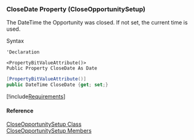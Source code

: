 ﻿### CloseDate Property (CloseOpportunitySetup)

The DateTime the Opportunity was closed. If not set, the current time is used.

Syntax

```vbnet
'Declaration

<PropertyBitValueAttribute()>
Public Property CloseDate As Date
```

```csharp
[PropertyBitValueAttribute()]
public DateTime CloseDate {get; set;}
```

[!include[Requirements](../partials/requirements.md)]

#### Reference

[CloseOpportunitySetup Class](FChoice.Toolkits.Clarify~FChoice.Toolkits.Clarify.Sales.CloseOpportunitySetup.md)  
[CloseOpportunitySetup Members](FChoice.Toolkits.Clarify~FChoice.Toolkits.Clarify.Sales.CloseOpportunitySetup_members.md)